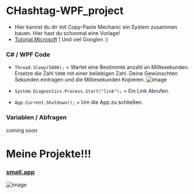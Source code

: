 # CHashtag-WPF_project

- Hier kannst du dir mit Copy-Paste Mechanic ein System zusammen bauen. Hier hast du schonmal eine Vorlage!
- [Tutorial.Microsoft](https://docs.microsoft.com/de-de/visualstudio/get-started/csharp/tutorial-wpf?view=vs-2022) | Und viel Googlen :)

### C# / WPF Code
- `Thread.Sleep(5000);` = Wartet eine Bestimmte anzahl an Milliesekunden. Ersetze die Zahl `5000` mit einer beliebigen Zahl.
Deine Gewünschten Sekunden eintragen und die Milliesekunden Kopieren.
![image](https://user-images.githubusercontent.com/77354592/151015628-3df5f9be-f3e4-4816-ad89-a48a072555b5.png)

- `System.Diagnostics.Process.Start("link");` = Ein Link Abrufen. 
- `App.Current.Shutdown();` = Um die App zu schließen.

### Variablen / Abfragen
coming soon

# Meine Projekte!!!

### [small.app](https://github.com/devkoma/CHashtag-WPF_project/tree/main/small.app)
![image](https://user-images.githubusercontent.com/77354592/151018657-b750189f-ac63-4863-84a1-32f8d5426292.png)
